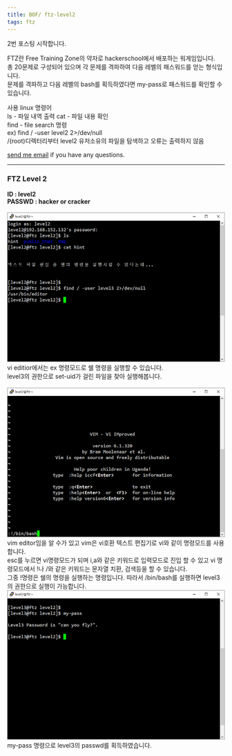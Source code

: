 ```yaml
---
title: BOF/ ftz-level2
tags: ftz
---
```


2번 포스팅 시작합니다.

FTZ란 Free Training Zone의 약자로 hackerschool에서 배포하는 워게임입니다.  
총 20문제로 구성되어 있으며 각 문제를 격파하여 다음 레벨의 패스워드를 얻는 형식입니다.  
문제를 격파하고 다음 레벨의 bash를 획득하였다면 my-pass로 패스워드를 확인할 수 있습니다.  

사용 linux 명령어  
ls - 파일 내역 출력
cat - 파일 내용 확인  
find - file search 명령  
ex) find / -user level2 2>/dev/null  
/(root)디렉터리부터 level2 유저소유의 파일을 탐색하고 오류는 출력하지 않음

 [send me email](mailto:jewel7492@gmail.com) if you have any questions.

<!--more-->

---
### FTZ Level 2
**ID : level2**  
**PASSWD : hacker or cracker**         
<br />
![그림1](/assets/ftz/level2/1.PNG)  
vi editior에서는 ex 명령모드로 쉘 명령을 실행할 수 있습니다.  
level3의 권한으로 set-uid가 걸린 파일을 찾아 실행해봅니다.  
<br />
![그림2](/assets/ftz/level2/2.PNG)  
vim editor임을 알 수가 있고 vim은 vi호환 텍스트 편집기로 vi와 같이 명령모드를 사용합니다.  
esc를 누르면 vi명령모드가 되며 i,a와 같은 키워드로 입력모드로 진입 할 수 있고
vi 명령모드에서 !나 /와 같은 키워드는 문자열 치환, 검색등을 할 수 있습니다.  
그중 !명령은 쉘의 명령을 실행하는 명령입니다. 따라서 /bin/bash를 실행하면 level3의 권한으로 실행이 가능합니다.
<br />
![그림3](/assets/ftz/level2/3.PNG)  
my-pass 명령으로 level3의 passwd를 획득하였습니다.
